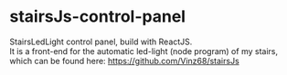 # stairsJs-control-panel
StairsLedLight control panel, build with ReactJS.  
It is a front-end for the automatic led-light (node program) of my stairs, which can be found here: https://github.com/Vinz68/stairsJs

